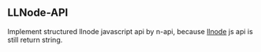 ## LLNode-API

Implement structured llnode javascript api by n-api, because [llnode](https://github.com/nodejs/llnode) js api is still return string.